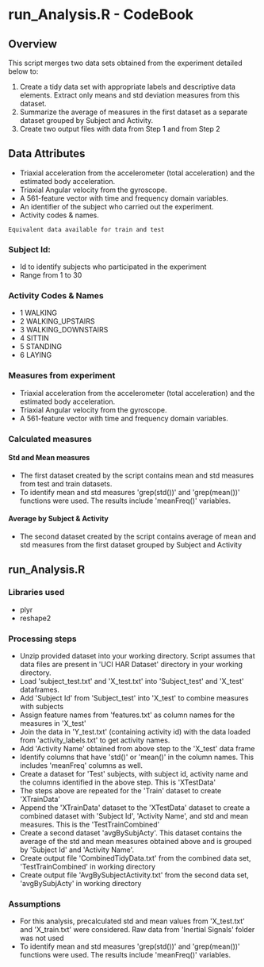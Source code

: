 # run_Analysis.R - CodeBook

## Overview
This script merges two data sets obtained from the experiment detailed below to:  
1. Create a tidy data set with appropriate labels and descriptive data elements. Extract only means and std deviation measures from this dataset.  
2. Summarize the average of measures in the first dataset as a separate dataset grouped by Subject and Activity.   
3. Create two output files with data from Step 1 and from Step 2


## Data Attributes

* Triaxial acceleration from the accelerometer (total acceleration) and the estimated body acceleration.
* Triaxial Angular velocity from the gyroscope. 
* A 561-feature vector with time and frequency domain variables.  
* An identifier of the subject who carried out the experiment.
* Activity codes & names.

`Equivalent data available for train and test`

### Subject Id:
* Id to identify subjects who participated in the experiment
* Range from 1 to 30

### Activity Codes & Names
* 1 WALKING
* 2 WALKING_UPSTAIRS
* 3 WALKING_DOWNSTAIRS
* 4 SITTIN
* 5 STANDING
* 6 LAYING

### Measures from experiment

* Triaxial acceleration from the accelerometer (total acceleration) and the estimated body acceleration.
* Triaxial Angular velocity from the gyroscope. 
* A 561-feature vector with time and frequency domain variables.  

### Calculated measures  


#### Std and Mean measures

* The first dataset created by the script contains mean and std measures from test and train datasets.
* To identify mean and std measures 'grep(std())' and 'grep(mean())' functions were used. The results include 'meanFreq()' variables.

#### Average by Subject & Activity

* The second dataset created by the script contains average of mean and std measures from the first dataset grouped by Subject and Activity

## run_Analysis.R

### Libraries used
* plyr
* reshape2

### Processing steps
* Unzip provided dataset into your working directory. Script assumes that data files are present in 'UCI HAR Dataset' directory in your working directory.
* Load 'subject_test.txt' and 'X_test.txt' into 'Subject_test' and 'X_test' dataframes.
* Add 'Subject Id' from 'Subject_test' into 'X_test' to combine measures with subjects
* Assign feature names from 'features.txt' as column names for the measures in 'X_test'
* Join the data in 'Y_test.txt' (containing activity id) with the data loaded from 'activity_labels.txt' to get activity names. 
* Add 'Activity Name' obtained from above step to the 'X_test' data frame
* Identify columns that have 'std()' or 'mean()' in the column names. This includes 'meanFreq' columns as well.
* Create a dataset for 'Test' subjects, with subject id, activity name and the columns identified in the above step. This is 'XTestData'
* The steps above are repeated for the 'Train' dataset to create 'XTrainData'
* Append the 'XTrainData' dataset to the 'XTestData' dataset to create a combined dataset with 'Subject Id', 'Activity Name', and std and mean  measures. This is the 'TestTrainCombined'
* Create a second dataset 'avgBySubjActy'. This dataset contains the average of the std and mean measures obtained above and is grouped by 'Subject Id' and 'Activity Name'.
* Create output file 'CombinedTidyData.txt' from the combined data set, 'TestTrainCombined' in working directory
* Create output file 'AvgBySubjectActivity.txt' from the second data set, 'avgBySubjActy' in working directory


### Assumptions
* For this analysis, precalculated std and mean values from 'X_test.txt' and 'X_train.txt' were considered. Raw data from 'Inertial Signals' folder was not used
* To identify mean and std measures 'grep(std())' and 'grep(mean())' functions were used. The results include 'meanFreq()' variables.
